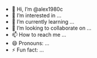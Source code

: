 - 👋 Hi, I’m @alex1980c
- 👀 I’m interested in ...
- 🌱 I’m currently learning ...
- 💞️ I’m looking to collaborate on ...
- 📫 How to reach me ...
- 😄 Pronouns: ...
- ⚡ Fun fact: ...

<!---
alex1980c/alex1980c is a ✨ special ✨ repository because its `README.md` (this file) appears on your GitHub profile.
You can click the Preview link to take a look at your changes.
--->
